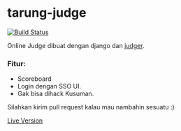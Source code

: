 # tarung-judge
[![Build Status](https://travis-ci.org/ramadistra/tarung-judge.svg?branch=master)](https://travis-ci.org/ramadistra/tarung-judge)  

Online Judge dibuat dengan django dan [judger](https://github.com/ramadistra/judger).

### Fitur:
- Scoreboard
- Login dengan SSO UI.
- Gak bisa dihack Kusuman.

Silahkan kirim pull request kalau mau nambahin sesuatu :)

[Live Version](https://my-judge.herokuapp.com)